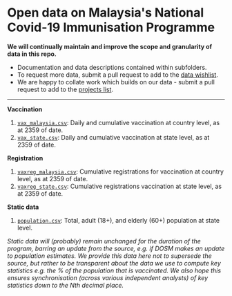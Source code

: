# Open data on Malaysia's National Covid-​19 Immunisation Programme 

**We will continually maintain and improve the scope and granularity of data in this repo.**
+ Documentation and data descriptions contained within subfolders. 
+ To request more data, submit a pull request to add to the [data wishlist](https://github.com/CITF-Malaysia/citf-public/blob/main/CONTRIB.md#data-requests).
+ We are happy to collate work which builds on our data - submit a pull request to add to the [projects list](https://github.com/CITF-Malaysia/citf-public/blob/main/CONTRIB.md#share-your-work).

---

**Vaccination**
1) [`vax_malaysia.csv`](https://github.com/CITF-Malaysia/citf-public/blob/main/vaccination/vax_malaysia.csv): Daily and cumulative vaccination at country level, as at 2359 of date.
2) [`vax_state.csv`](https://github.com/CITF-Malaysia/citf-public/blob/main/vaccination/vax_state.csv): Daily and cumulative vaccination at state level, as at 2359 of date.

**Registration**
1) [`vaxreg_malaysia.csv`](https://github.com/CITF-Malaysia/citf-public/blob/main/registration/vaxreg_malaysia.csv): Cumulative registrations for vaccination at country level, as at 2359 of date.
2) [`vaxreg_state.csv`](https://github.com/CITF-Malaysia/citf-public/blob/main/registration/vaxreg_state.csv): Cumulative registrations vaccination at state level, as at 2359 of date.

**Static data**

1) [`population.csv`](https://github.com/CITF-Malaysia/citf-public/blob/main/static/population.csv): Total, adult (18+), and elderly (60+) population at state level.

_Static data will (probably) remain unchanged for the duration of the program, barring an update from the source, e.g. if DOSM makes an update to population estimates. We provide this data here not to supersede the source, but rather to be transparent about the data we use to compute key statistics e.g. the % of the population that is vaccinated. We also hope this ensures synchronisation (across various independent analysts) of key statistics down to the Nth decimal place._
